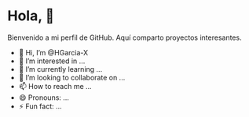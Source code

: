 <h1>Hola,  👋</h1>
<p>Bienvenido a mi perfil de GitHub. Aquí comparto proyectos interesantes.</p>

- 👋 Hi, I’m @HGarcia-X
- 👀 I’m interested in ...
- 🌱 I’m currently learning ...
- 💞️ I’m looking to collaborate on ...
- 📫 How to reach me ...
- 😄 Pronouns: ...
- ⚡ Fun fact: ...

<!---
HGarcia-X/HGarcia-X is a ✨ special ✨ repository because its `README.md` (this file) appears on your GitHub profile.
You can click the Preview link to take a look at your changes.
--->
